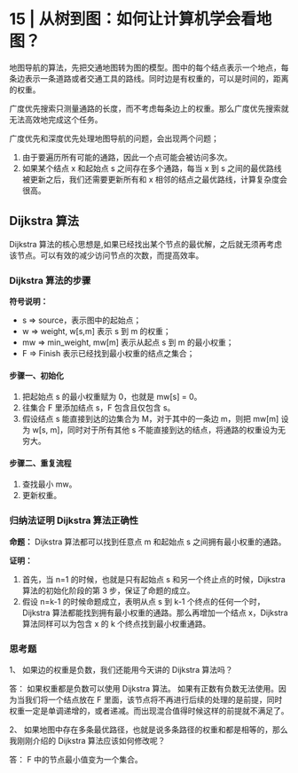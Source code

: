 # 15 | 从树到图：如何让计算机学会看地图？

地图导航的算法，先把交通地图转为图的模型。图中的每个结点表示一个地点，每条边表示一条道路或者交通工具的路线。同时边是有权重的，可以是时间的，距离的权重。

广度优先搜索只测量通路的长度，而不考虑每条边上的权重。那么广度优先搜索就无法高效地完成这个任务。

广度优先和深度优先处理地图导航的问题，会出现两个问题；

1. 由于要遍历所有可能的通路，因此一个点可能会被访问多次。
2. 如果某个结点 x 和起始点 s 之间存在多个通路，每当 x 到 s 之间的最优路线被更新之后，我们还需要更新所有和 x 相邻的结点之最优路线，计算复杂度会很高。

## Dijkstra 算法

Dijkstra 算法的核心思想是,如果已经找出某个节点的最优解，之后就无须再考虑该节点。可以有效的减少访问节点的次数，而提高效率。

### Dijkstra 算法的步骤

**符号说明：**

- s => source，表示图中的起始点；
- w => weight, w[s,m] 表示 s 到 m 的权重；
- mw => min_weight, mw[m] 表示从起点 s 到 m 的最小权重；
- F => Finish 表示已经找到最小权重的结点之集合；

#### 步骤一、初始化

1. 把起始点 s 的最小权重赋为 0，也就是 mw[s] = 0。
2. 往集合 F 里添加结点 s，F 包含且仅包含 s。
3. 假设结点 s 能直接到达的边集合为 M，对于其中的一条边 m，则把 mw[m] 设为 w[s, m]，同时对于所有其他 s 不能直接到达的结点，将通路的权重设为无穷大。

#### 步骤二、重复流程

1. 查找最小 mw。
2. 更新权重。

### 归纳法证明 Dijkstra 算法正确性

**命题：** Dijkstra 算法都可以找到任意点 m 和起始点 s 之间拥有最小权重的通路。

**证明：** 

1. 首先，当 n=1 的时候，也就是只有起始点 s 和另一个终止点的时候，Dijkstra 算法的初始化阶段的第 3 步，保证了命题的成立。
2. 假设 n=k-1 的时候命题成立，表明从点 s 到 k-1 个终点的任何一个时，Dijkstra 算法都能找到拥有最小权重的通路。那么再增加一个结点 x，Dijkstra 算法同样可以为包含 x 的 k 个终点找到最小权重通路。

### 思考题

1、 如果边的权重是负数，我们还能用今天讲的 Dijkstra 算法吗？

答： 如果权重都是负数可以使用 Dijkstra 算法。 如果有正数有负数无法使用。因为当我们将一个结点放在 F 里面，该节点将不再进行后续的处理的是前提，同时权重一定是单调递增的，或者递减。而出现混合值得时候这样的前提就不满足了。

2、 如果地图中存在多条最优路径，也就是说多条路径的权重和都是相等的，那么我刚刚介绍的 Dijkstra 算法应该如何修改呢？

答： F 中的节点最小值变为一个集合。
